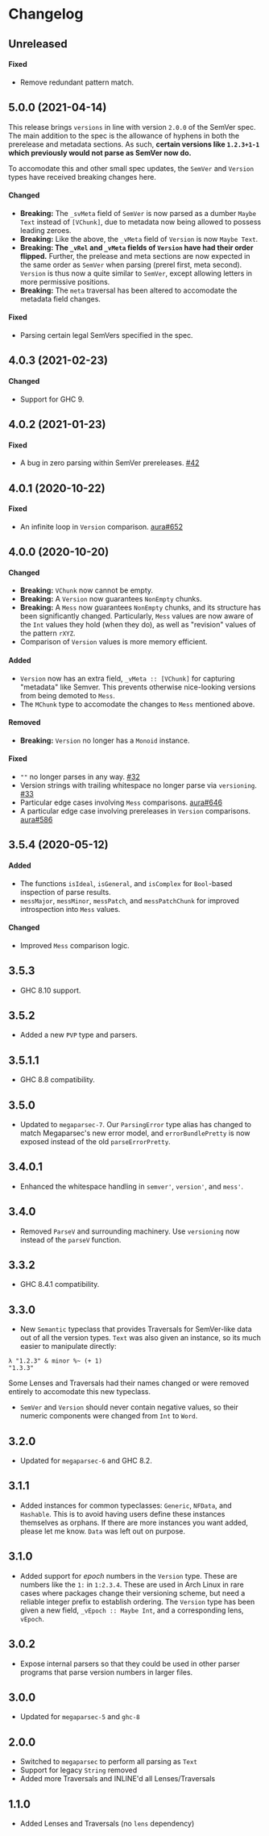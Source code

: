 # Changelog

## Unreleased

#### Fixed

- Remove redundant pattern match.

## 5.0.0 (2021-04-14)

This release brings `versions` in line with version `2.0.0` of the SemVer spec.
The main addition to the spec is the allowance of hyphens in both the prerelease
and metadata sections. As such, **certain versions like `1.2.3+1-1` which
previously would not parse as SemVer now do.**

To accomodate this and other small spec updates, the `SemVer` and `Version`
types have received breaking changes here.

#### Changed

- **Breaking:** The `_svMeta` field of `SemVer` is now parsed as a dumber `Maybe Text` instead of `[VChunk]`, due to metadata now being allowed to possess
  leading zeroes.
- **Breaking:** Like the above, the `_vMeta` field of `Version` is now `Maybe Text`.
- **Breaking: The `_vRel` and `_vMeta` fields of `Version` have had their order
  flipped.** Further, the prelease and meta sections are now expected in the
  same order as `SemVer` when parsing (prerel first, meta second). `Version` is
  thus now a quite similar to `SemVer`, except allowing letters in more
  permissive positions.
- **Breaking:** The `meta` traversal has been altered to accomodate the metadata
  field changes.

#### Fixed

- Parsing certain legal SemVers specified in the spec.

## 4.0.3 (2021-02-23)

#### Changed

- Support for GHC 9.

## 4.0.2 (2021-01-23)

#### Fixed

- A bug in zero parsing within SemVer prereleases. [#42]

[#42]: https://github.com/fosskers/versions/issues/42

## 4.0.1 (2020-10-22)

#### Fixed

- An infinite loop in `Version` comparison. [aura#652]

[aura#652]: https://github.com/fosskers/aura/issues/652

## 4.0.0 (2020-10-20)

#### Changed

- **Breaking:** `VChunk` now cannot be empty.
- **Breaking:** A `Version` now guarantees `NonEmpty` chunks.
- **Breaking:** A `Mess` now guarantees `NonEmpty` chunks, and its structure has
  been significantly changed. Particularly, `Mess` values are now aware of the
  `Int` values they hold (when they do), as well as "revision" values of the
  pattern `rXYZ`.
- Comparison of `Version` values is more memory efficient.

#### Added

- `Version` now has an extra field, `_vMeta :: [VChunk]` for capturing
  "metadata" like Semver. This prevents otherwise nice-looking versions from
  being demoted to `Mess`.
- The `MChunk` type to accomodate the changes to `Mess` mentioned above.

#### Removed

- **Breaking:** `Version` no longer has a `Monoid` instance.

#### Fixed

- `""` no longer parses in any way. [#32]
- Version strings with trailing whitespace no longer parse via `versioning`. [#33]
- Particular edge cases involving `Mess` comparisons. [aura#646]
- A particular edge case involving prereleases in `Version` comparisons. [aura#586]

[#32]: https://github.com/fosskers/versions/issues/32
[#33]: https://github.com/fosskers/versions/issues/33
[aura#646]: https://github.com/fosskers/aura/issues/646
[aura#586]: https://github.com/fosskers/aura/issues/586

## 3.5.4 (2020-05-12)

#### Added

- The functions `isIdeal`, `isGeneral`, and `isComplex` for `Bool`-based
  inspection of parse results.
- `messMajor`, `messMinor`, `messPatch`, and `messPatchChunk` for improved
  introspection into `Mess` values.

#### Changed

- Improved `Mess` comparison logic.

## 3.5.3

- GHC 8.10 support.

## 3.5.2

- Added a new `PVP` type and parsers.

## 3.5.1.1

- GHC 8.8 compatibility.

## 3.5.0

- Updated to `megaparsec-7`. Our `ParsingError` type alias has changed to match
  Megaparsec's new error model, and `errorBundlePretty` is now exposed instead of
  the old `parseErrorPretty`.

## 3.4.0.1

- Enhanced the whitespace handling in `semver'`, `version'`, and `mess'`.

## 3.4.0

- Removed `ParseV` and surrounding machinery.
  Use `versioning` now instead of the `parseV` function.

## 3.3.2

- GHC 8.4.1 compatibility.

## 3.3.0

- New `Semantic` typeclass that provides Traversals for SemVer-like data out
  of all the version types. `Text` was also given an instance, so its much
  easier to manipulate directly:

```
λ "1.2.3" & minor %~ (+ 1)
"1.3.3"
```

Some Lenses and Traversals had their names changed or were removed entirely
to accomodate this new typeclass.

- `SemVer` and `Version` should never contain negative values, so their numeric
  components were changed from `Int` to `Word`.

## 3.2.0

- Updated for `megaparsec-6` and GHC 8.2.

## 3.1.1

- Added instances for common typeclasses: `Generic`, `NFData`, and
  `Hashable`. This is to avoid having users define these instances themselves
  as orphans. If there are more instances you want added, please let me know.
  `Data` was left out on purpose.

## 3.1.0

- Added support for _epoch_ numbers in the `Version` type. These are numbers
  like the `1:` in `1:2.3.4`. These are used in Arch Linux in rare cases where
  packages change their versioning scheme, but need a reliable integer prefix
  to establish ordering. The `Version` type has been given a new field,
  `_vEpoch :: Maybe Int`, and a corresponding lens, `vEpoch`.

## 3.0.2

- Expose internal parsers so that they could be used in other parser programs
  that parse version numbers in larger files.

## 3.0.0

- Updated for `megaparsec-5` and `ghc-8`

## 2.0.0

- Switched to `megaparsec` to perform all parsing as `Text`
- Support for legacy `String` removed
- Added more Traversals and INLINE'd all Lenses/Traversals

## 1.1.0

- Added Lenses and Traversals (no `lens` dependency)
